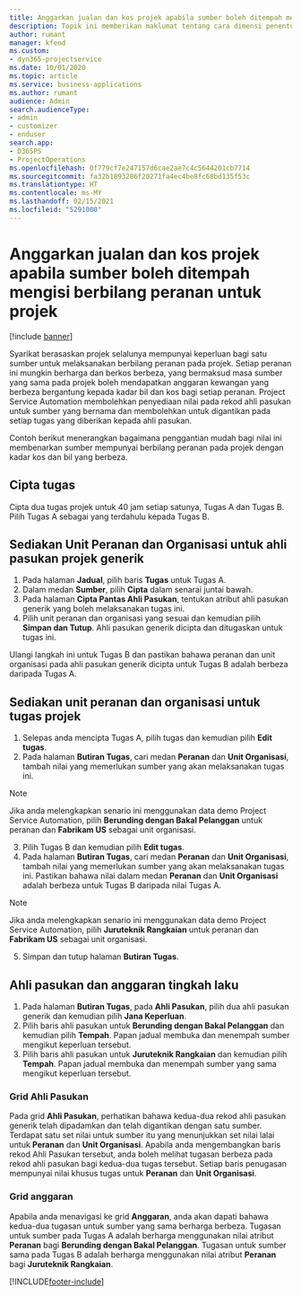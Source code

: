 ```yaml
---
title: Anggarkan jualan dan kos projek apabila sumber boleh ditempah mengisi berbilang peranan untuk projek
description: Topik ini memberikan maklumat tentang cara dimensi penentuan harga boleh digunakan untuk menyokong penentuan harga dan kos untuk sumber yang mengisi berbilang peranan pada projek.
author: rumant
manager: kfend
ms.custom:
- dyn365-projectservice
ms.date: 10/01/2020
ms.topic: article
ms.service: business-applications
ms.author: rumant
audience: Admin
search.audienceType:
- admin
- customizer
- enduser
search.app:
- D365PS
- ProjectOperations
ms.openlocfilehash: 0f779cf7e247157d6cae2ae7c4c5644201cb7714
ms.sourcegitcommit: fa32b1893286f20271fa4ec4be8fc68bd135f53c
ms.translationtype: HT
ms.contentlocale: ms-MY
ms.lasthandoff: 02/15/2021
ms.locfileid: "5291000"
---
```

# <a name="estimate-project-sales-and-costs-when-a-bookable-resource-fills-multiple-roles-for-a-project"></a>Anggarkan jualan dan kos projek apabila sumber boleh ditempah mengisi berbilang peranan untuk projek 

[!include [banner](../includes/psa-now-project-operations.md)]

Syarikat berasaskan projek selalunya mempunyai keperluan bagi satu sumber untuk melaksanakan berbilang peranan pada projek. Setiap peranan ini mungkin berharga dan berkos berbeza, yang bermaksud masa sumber yang sama pada projek boleh mendapatkan anggaran kewangan yang berbeza bergantung kepada kadar bil dan kos bagi setiap peranan. Project Service Automation membolehkan penyediaan nilai pada rekod ahli pasukan untuk sumber yang bernama dan membolehkan untuk digantikan pada setiap tugas yang diberikan kepada ahli pasukan.

Contoh berikut menerangkan bagaimana penggantian mudah bagi nilai ini membenarkan sumber mempunyai berbilang peranan pada projek dengan kadar kos dan bil yang berbeza.

## <a name="create-tasks"></a>Cipta tugas
Cipta dua tugas projek untuk 40 jam setiap satunya, Tugas A dan Tugas B. Pilih Tugas A sebagai yang terdahulu kepada Tugas B.

## <a name="set-up-role-and-organization-unit-for-a-generic-project-team-member"></a>Sediakan Unit Peranan dan Organisasi untuk ahli pasukan projek generik

1. Pada halaman **Jadual**, pilih baris **Tugas** untuk Tugas A. 
2. Dalam medan **Sumber**, pilih **Cipta** dalam senarai juntai bawah.
3. Pada halaman **Cipta Pantas Ahli Pasukan**, tentukan atribut ahli pasukan generik yang boleh melaksanakan tugas ini.
4. Pilih unit peranan dan organisasi yang sesuai dan kemudian pilih **Simpan dan Tutup**. Ahli pasukan generik dicipta dan ditugaskan untuk tugas ini. 

Ulangi langkah ini untuk Tugas B dan pastikan bahawa peranan dan unit organisasi pada ahli pasukan generik dicipta untuk Tugas B adalah berbeza daripada Tugas A. 

## <a name="set-up-role-and-organization-unit-for-a-project-task"></a>Sediakan unit peranan dan organisasi untuk tugas projek

1. Selepas anda mencipta Tugas A, pilih tugas dan kemudian pilih **Edit tugas**.
2. Pada halaman **Butiran Tugas**, cari medan **Peranan** dan **Unit Organisasi**, tambah nilai yang memerlukan sumber yang akan melaksanakan tugas ini. 

  > [!NOTE]
  > Jika anda melengkapkan senario ini menggunakan data demo Project Service Automation, pilih **Berunding dengan Bakal Pelanggan** untuk peranan dan **Fabrikam US** sebagai unit organisasi.

3. Pilih Tugas B dan kemudian pilih **Edit tugas**.
4. Pada halaman **Butiran Tugas**, cari medan **Peranan** dan **Unit Organisasi**, tambah nilai yang memerlukan sumber yang akan melaksanakan tugas ini. Pastikan bahawa nilai dalam medan **Peranan** dan **Unit Organisasi** adalah berbeza untuk Tugas B daripada nilai Tugas A. 

  > [!NOTE]
  > Jika anda melengkapkan senario ini menggunakan data demo Project Service Automation, pilih **Juruteknik Rangkaian** untuk peranan dan **Fabrikam US** sebagai unit organisasi.

5. Simpan dan tutup halaman **Butiran Tugas**. 

## <a name="team-member-and-estimates-behavior"></a>Ahli pasukan dan anggaran tingkah laku 

1. Pada halaman **Butiran Tugas**, pada **Ahli Pasukan**, pilih dua ahli pasukan generik dan kemudian pilih **Jana Keperluan**. 
2. Pilih baris ahli pasukan untuk **Berunding dengan Bakal Pelanggan** dan kemudian pilih **Tempah**. Papan jadual membuka dan menempah sumber mengikut keperluan tersebut.
3. Pilih baris ahli pasukan untuk **Juruteknik Rangkaian** dan kemudian pilih **Tempah**. Papan jadual membuka dan menempah sumber yang sama mengikut keperluan tersebut.

### <a name="team-member-grid"></a>Grid Ahli Pasukan 
Pada grid **Ahli Pasukan**, perhatikan bahawa kedua-dua rekod ahli pasukan generik telah dipadamkan dan telah digantikan dengan satu sumber. Terdapat satu set nilai untuk sumber itu yang menunjukkan set nilai lalai untuk **Peranan** dan **Unit Organisasi**.
Apabila anda mengembangkan baris rekod Ahli Pasukan tersebut, anda boleh melihat tugasan berbeza pada rekod ahli pasukan bagi kedua-dua tugas tersebut. Setiap baris penugasan mempunyai nilai khusus tugas untuk **Peranan** dan **Unit Organisasi**. 

### <a name="estimates-grid"></a>Grid anggaran 
Apabila anda menavigasi ke grid **Anggaran**, anda akan dapati bahawa kedua-dua tugasan untuk sumber yang sama berharga berbeza.
Tugasan untuk sumber pada Tugas A adalah berharga menggunakan nilai atribut **Peranan** bagi **Berunding dengan Bakal Pelanggan**. Tugasan untuk sumber sama pada Tugas B adalah berharga menggunakan nilai atribut **Peranan** bagi **Juruteknik Rangkaian**.



[!INCLUDE[footer-include](../includes/footer-banner.md)]